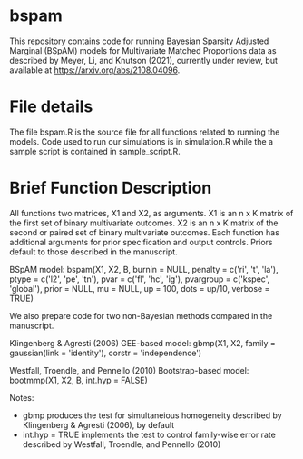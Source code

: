 # bspam
This repository contains code for running Bayesian Sparsity Adjusted Marginal (BSpAM) models for Multivariate Matched Proportions data as described by Meyer, Li, and Knutson (2021), currently under review, but available at https://arxiv.org/abs/2108.04096.

# File details
The file bspam.R is the source file for all functions related to running the models. Code used to run our simulations is in simulation.R while the a sample script is contained in sample_script.R.

# Brief Function Description
All functions two matrices, X1 and X2, as arguments. X1 is an n x K matrix of the first set of binary multivariate outcomes. X2 is an n x K matrix of the second or paired set of binary multivariate outcomes. Each function has additional arguments for prior specification and output controls. Priors default to those described in the manuscript.

BSpAM model:
bspam(X1, X2, B, burnin = NULL, penalty = c('ri', 't', 'la'), ptype = c('l2', 'pe', 'tn'), pvar = c('fl', 'hc', 'ig'), 
      pvargroup = c('kspec', 'global'), prior = NULL, mu = NULL, up = 100, dots = up/10, verbose = TRUE)

We also prepare code for two non-Bayesian methods compared in the manuscript.

Klingenberg & Agresti (2006) GEE-based model:
gbmp(X1, X2, family = gaussian(link = 'identity'), corstr = 'independence')

Westfall, Troendle, and Pennello (2010) Bootstrap-based model:
bootmmp(X1, X2, B, int.hyp = FALSE)

Notes:
- gbmp produces the test for simultaneious homogeneity described by Klingenberg & Agresti (2006), by default
- int.hyp = TRUE implements the test to control family-wise error rate described by Westfall, Troendle, and Pennello (2010)
